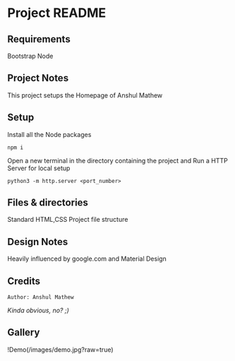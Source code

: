 # Project README

## Requirements

Bootstrap
Node

## Project Notes

This project setups the Homepage of Anshul Mathew

## Setup

Install all the Node packages

```
npm i
```

Open a new terminal in the directory containing the project and
Run a HTTP Server for local setup

```
python3 -m http.server <port_number>
```

## Files & directories

Standard HTML,CSS Project file structure

## Design Notes

Heavily influenced by google.com and Material Design

## Credits

    Author: Anshul Mathew

_Kinda obvious, no? ;)_

## Gallery

!Demo(/images/demo.jpg?raw=true)
